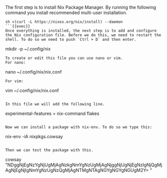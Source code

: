 The first step is to install Nix Package Manager. By running the following command you install recommended multi-user installation.

```
sh <(curl -L https://nixos.org/nix/install) --daemon
```{{exec}}
Once everything is installed, the next step is to add and configure the Nix configuration file. Before we do this, we need to restart the shell. To do so we need to push `Ctrl + D` and then enter.

```
mkdir -p ~/.config/nix
```{{exec}}
To create or edit this file you can use nano or vim.
For nano:
```
nano ~/.config/nix/nix.conf
```{{exec}}
For vim:
```
vim ~/.config/nix/nix.conf
```{{exec}}

In this file we will add the following line. 
```
experimental-features = nix-command flakes
```{{exec}}

Now we can install a package with nix-env. To do so we type this: 
```
nix-env -iA nixpkgs.cowsay
```{{exec}}

Then we can test the package with this. 
``` 
cowsay "NDggNjEgNzYgNjUgMjAgNzkgNmYgNzUgMjAgNjggNjUgNjEgNzIgNjQgMjAgNjEgNjIgNmYgNzUgNzQgMjAgNTMgNTAgNGYgNGYgNGUgM2Y=
"
```{{exec}} 
